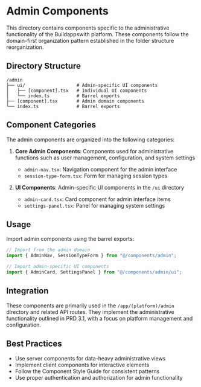 # Admin Components

This directory contains components specific to the administrative functionality of the Buildappswith platform. These components follow the domain-first organization pattern established in the folder structure reorganization.

## Directory Structure

```
/admin
├── ui/                   # Admin-specific UI components
│   ├── [component].tsx   # Individual UI components
│   └── index.ts          # Barrel exports
├── [component].tsx       # Admin domain components
└── index.ts              # Barrel exports
```

## Component Categories

The admin components are organized into the following categories:

1. **Core Admin Components**: Components used for administrative functions such as user management, configuration, and system settings
   - `admin-nav.tsx`: Navigation component for the admin interface
   - `session-type-form.tsx`: Form for managing session types

2. **UI Components**: Admin-specific UI components in the `/ui` directory
   - `admin-card.tsx`: Card component for admin interface items
   - `settings-panel.tsx`: Panel for managing system settings

## Usage

Import admin components using the barrel exports:

```typescript
// Import from the admin domain
import { AdminNav, SessionTypeForm } from "@/components/admin";

// Import admin-specific UI components
import { AdminCard, SettingsPanel } from "@/components/admin/ui";
```

## Integration

These components are primarily used in the `/app/(platform)/admin` directory and related API routes. They implement the administrative functionality outlined in PRD 3.1, with a focus on platform management and configuration.

## Best Practices

- Use server components for data-heavy administrative views
- Implement client components for interactive elements
- Follow the Component Style Guide for consistent patterns
- Use proper authentication and authorization for admin functionality
